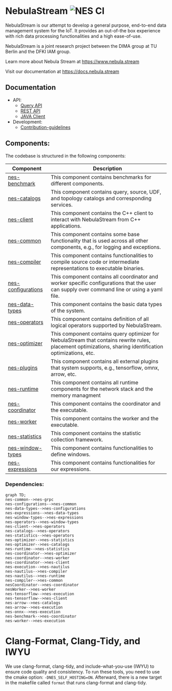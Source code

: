 # NebulaStream ![NES CI](https://github.com/nebulastream/nebulastream/workflows/NES%20CI/badge.svg)

NebulaStream is our attempt to develop a general purpose, end-to-end data management system for the IoT.
It provides an out-of-the box experience with rich data processing functionalities and a high ease-of-use.

NebulaStream is a joint research project between the DIMA group at TU Berlin and the DFKI IAM group.

Learn more about Nebula Stream at https://www.nebula.stream

Visit our documentation at https://docs.nebula.stream

## Documentation
- API:
    - [Query API](https://docs.nebula.stream/docs/query-api/generalconcept/) 
    - [REST API](https://docs.nebula.stream/docs/clients/rest-api/)     
    - [JAVA Client](https://docs.nebula.stream/docs/clients/java-client/)
- Development:
    - [Contribution-guidelines](https://docs.nebula.stream/docs/dev/contribution-guidelines/)
  
## Components:

The codebase is structured in the following components:

| Component                                | Description                                                                                                                                               |
|------------------------------------------|-----------------------------------------------------------------------------------------------------------------------------------------------------------|
| [nes-benchmark](nes-benchmark)           | This component contains benchmarks for different components.                                                                                              |
| [nes-catalogs](nes-catalogs)             | This component contains query, source, UDF, and topology catalogs and corresponding services.                                                             |
| [nes-client](nes-client)                 | This component contains the C++ client to interact with NebulaStream from C++ applications.                                                               |
| [nes-common](nes-common)                 | This component contains some base functionality that is used across all other components, e.g., for logging and exceptions.                               |
| [nes-compiler](nes-compiler)             | This component contains functionalities to compile source code or intermediate representations to executable binaries.                                    |
| [nes-configurations](nes-configurations) | This component contains all coordinator and worker specific configurations that the user can supply over command line or using a yaml file.               |
| [nes-data-types](nes-data-types)         | This component contains the basic data types of the system.                                                                                               |
| [nes-operators](nes-operators)           | This component contains definition of all logical operators supported by NebulaStream.                                                                    |
| [nes-optimizer](nes-optimizer)           | This component contains query optimizer for NebulaStream that contains rewrite rules, placement optimizations, sharing identification optimizations, etc. |
| [nes-plugins](nes-plugins)               | This component contains all external plugins that system supports, e.g., tensorflow, omnx, arrow, etc.                                                    |
| [nes-runtime](nes-runtime)               | This component contains all runtime components for the network stack and the memory managment                                                             |
| [nes-coordinator](nes-coordinator)       | This component contains the coordinator and the executable.                                                                                               |
| [nes-worker](nes-worker)                 | This component contains the worker and the executable.                                                                                                    |
| [nes-statistics](nes-statistics)         | This component contains the statistic collection framework.                                                                                               |
| [nes-window-types](nes-window-types)     | This component contains functionalities to define windows.                                                                                                |
| [nes-expressions](nes-expressions)       | This component contains functionalities for our expressions.                                                                                              |

### Dependencies:

```mermaid
graph TD;
nes-common-->nes-grpc
nes-configurations-->nes-common
nes-data-types-->nes-configurations
nes-expressions-->nes-data-types
nes-window-types-->nes-expressions
nes-operators-->nes-window-types
nes-client-->nes-operators
nes-catalogs-->nes-operators
nes-statistics-->nes-operators
nes-optimizer-->nes-statistics
nes-optimizer-->nes-catalogs
nes-runtime-->nes-statistics
nes-coordinator-->nes-optimizer 
nes-coordinator-->nes-worker 
nes-coordinator-->nes-client
nes-execution-->nes-nautilus
nes-nautilus-->nes-compiler
nes-nautilus-->nes-runtime
nes-compiler-->nes-common
nesCoordinator-->nes-coordinator
nesWorker-->nes-worker
nes-tensorflow-->nes-execution
nes-tensorflow-->nes-client
nes-arrow-->nes-catalogs
nes-arrow-->nes-execution 
nes-onnx-->nes-execution
nes-benchmark-->nes-coordinator
nes-worker-->nes-execution
```


# Clang-Format, Clang-Tidy, and IWYU
We use clang-format, clang-tidy, and include-what-you-use (IWYU) to ensure code quality and consistency.
To run these tools, you need to use the cmake option: `-DNES_SELF_HOSTING=ON`.
Afterward, there is a new target in the makefile called `format` that runs clang-format and clang-tidy.